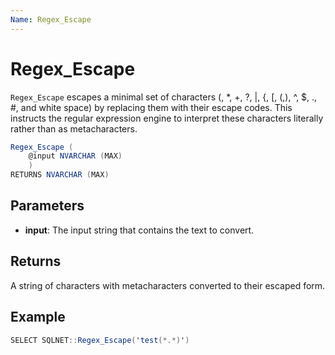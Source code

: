 ```yaml
---
Name: Regex_Escape
---
```


# Regex_Escape

`Regex_Escape` escapes a minimal set of characters (\, *, +, ?, |, {, [, (,), ^, $, ., #, and white space) by replacing them with their escape codes. This instructs the regular expression engine to interpret these characters literally rather than as metacharacters.

```csharp
Regex_Escape (
	@input NVARCHAR (MAX)
	)
RETURNS NVARCHAR (MAX)
```

## Parameters

  - **input**: The input string that contains the text to convert.

## Returns

A string of characters with metacharacters converted to their escaped form.

## Example

```csharp
SELECT SQLNET::Regex_Escape('test(*.*)')
```


